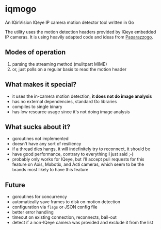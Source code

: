 # iqmogo
An IQinVision IQeye IP camera motion detector tool written in Go

The utility uses the motion detection headers provided by IQeye embedded IP cameras. It is using heavily adapted code and ideas from [Paparazzogo](https://github.com/putsi/paparazzogo).

## Modes of operation

1. parsing the streaming method (mulitpart MIME)
1. or, just polls on a regular basis to read the motion header

## What makes it special?

- it uses the in-camera motion detection, **it does not do image analysis**
- has no external dependencies, standard Go libraries
- compiles to single binary
- has low resource usage since it's not doing image analysis

## What sucks about it?

- goroutines not implemented
- doesn't have any sort of resiliency
 - if a thread dies hangs, it will indefinitely try to reconnect, it should be 
- have good performance, contrary to everything I just said ;-)
- probably only works for IQeye, but I'll accept pull requests for this feature on Axis, Mobotix, and Acti cameras, which seem to be the brands most likely to have this feature

## Future
- goroutines for concurrency
- automatically save frames to disk on motion detection
- configuration via `flags` or JSON config file
- better error handling
 - timeout on existing connection, reconnects, bail-out
- detect if a non-IQeye camera was provided and exclude it from the list
